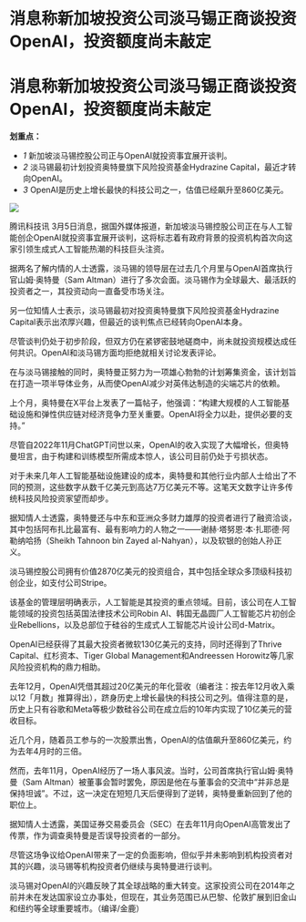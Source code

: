# 消息称新加坡投资公司淡马锡正商谈投资OpenAI，投资额度尚未敲定

# 消息称新加坡投资公司淡马锡正商谈投资OpenAI，投资额度尚未敲定

**划重点：**

  * _1_ 新加坡淡马锡控股公司正与OpenAI就投资事宜展开谈判。
  * _2_ 淡马锡最初计划投资奥特曼旗下风险投资基金Hydrazine Capital，最近才转向OpenAI。
  * _3_ OpenAI是历史上增长最快的科技公司之一，估值已经飙升至860亿美元。

![](https://inews.gtimg.com/news_bt/OSOUlnbJOkA5XQAbYmRTw3wZrIDQTcUtPRD6KQXFZtCT4AA/1000)

腾讯科技讯
3月5日消息，据国外媒体报道，新加坡淡马锡控股公司正在与人工智能创企OpenAI就投资事宜展开谈判，这将标志着有政府背景的投资机构首次向这家引领生成式人工智能热潮的科技巨头注资。

据两名了解内情的人士透露，淡马锡的领导层在过去几个月里与OpenAI首席执行官山姆·奥特曼（Sam
Altman）进行了多次会面。淡马锡作为全球最大、最活跃的投资者之一，其投资动向一直备受市场关注。

另一位知情人士表示，淡马锡最初对投资奥特曼旗下风险投资基金Hydrazine Capital表示出浓厚兴趣，但最近的谈判焦点已经转向OpenAI本身。

尽管谈判仍处于初步阶段，但双方仍在紧锣密鼓地磋商中，尚未就投资规模达成任何共识。OpenAI和淡马锡方面均拒绝就相关讨论发表评论。

在与淡马锡接触的同时，奥特曼正努力为一项雄心勃勃的计划筹集资金，该计划旨在打造一项半导体业务，从而使OpenAI减少对英伟达制造的尖端芯片的依赖。

上个月，奥特曼在X平台上发表了一篇帖子，他强调：“构建大规模的人工智能基础设施和弹性供应链对经济竞争力至关重要。OpenAI将全力以赴，提供必要的支持。”

尽管自2022年11月ChatGPT问世以来，OpenAI的收入实现了大幅增长，但奥特曼坦言，由于构建和训练模型所需成本惊人，该公司目前仍处于亏损状态。

对于未来几年人工智能基础设施建设的成本，奥特曼和其他行业内部人士给出了不同的预测，这些数字从数千亿美元到高达7万亿美元不等。这笔天文数字让许多传统科技风险投资家望而却步。

据知情人士透露，奥特曼还与中东和亚洲众多财力雄厚的投资者进行了融资洽谈，其中包括阿布扎比最富有、最有影响力的人物之一——谢赫·塔努恩·本·扎耶德·阿勒纳哈扬（Sheikh
Tahnoon bin Zayed al-Nahyan），以及软银的创始人孙正义。

淡马锡控股公司拥有价值2870亿美元的投资组合，其中包括全球众多顶级科技初创企业，如支付公司Stripe。

该基金的管理层明确表示，人工智能是其投资的重点领域。目前，该公司在人工智能领域的投资包括英国法律技术公司Robin
AI、韩国无晶圆厂人工智能芯片初创企业Rebellions，以及总部位于硅谷的生成式人工智能芯片设计公司d-Matrix。

OpenAI已经获得了其最大投资者微软130亿美元的支持，同时还得到了Thrive Capital、红杉资本、Tiger Global
Management和Andreessen Horowitz等几家风险投资机构的鼎力相助。

去年12月，OpenAI凭借其超过20亿美元的年化营收（编者注：按去年12月收入乘以12「月数」推算得出），跻身历史上增长最快的科技公司之列。值得注意的是，历史上只有谷歌和Meta等极少数硅谷公司在成立后的10年内实现了10亿美元的营收目标。

近几个月，随着员工参与的一次股票出售，OpenAI的估值飙升至860亿美元，约为去年4月时的三倍。

然而，去年11月，OpenAI经历了一场人事风波。当时，公司首席执行官山姆·奥特曼（Sam
Altman）被董事会暂时罢免，原因是他在与董事会的交流中“并非总是保持坦诚”。不过，这一决定在短短几天后便得到了逆转，奥特曼重新回到了他的职位上。

据知情人士透露，美国证券交易委员会（SEC）在去年11月向OpenAI高管发出了传票，作为调查奥特曼是否误导投资者的一部分。

尽管这场争议给OpenAI带来了一定的负面影响，但似乎并未影响到机构投资者对其的兴趣，淡马锡等机构投资者仍继续与奥特曼进行谈判。

淡马锡对OpenAI的兴趣反映了其全球战略的重大转变。这家投资公司在2014年之前并未在发达国家设立办事处，但现在，其业务范围已从巴黎、伦敦扩展到旧金山和纽约等全球重要城市。（编译/金鹿）

